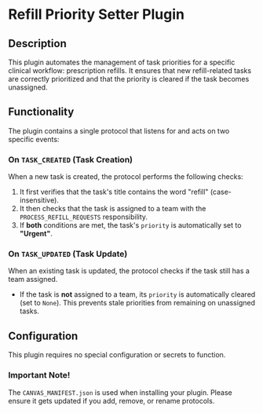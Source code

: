 # Refill Priority Setter Plugin

## Description

This plugin automates the management of task priorities for a specific clinical workflow: prescription refills. It ensures that new refill-related tasks are correctly prioritized and that the priority is cleared if the task becomes unassigned.

## Functionality

The plugin contains a single protocol that listens for and acts on two specific events:

### On `TASK_CREATED` (Task Creation)

When a new task is created, the protocol performs the following checks:
1.  It first verifies that the task's title contains the word "refill" (case-insensitive).
2.  It then checks that the task is assigned to a team with the `PROCESS_REFILL_REQUESTS` responsibility.
3.  If **both** conditions are met, the task's `priority` is automatically set to **"Urgent"**.

### On `TASK_UPDATED` (Task Update)

When an existing task is updated, the protocol checks if the task still has a team assigned.
- If the task is **not** assigned to a team, its `priority` is automatically cleared (set to `None`). This prevents stale priorities from remaining on unassigned tasks.

## Configuration

This plugin requires no special configuration or secrets to function.

### Important Note!

The `CANVAS_MANIFEST.json` is used when installing your plugin. Please ensure it gets updated if you add, remove, or rename protocols.
